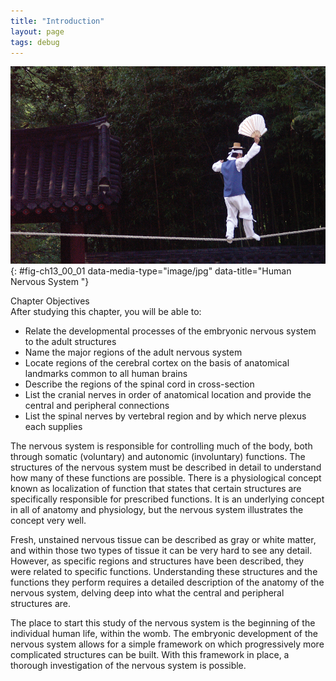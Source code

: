 ```yaml
---
title: "Introduction"
layout: page
tags: debug
---
```


<?cnx.eoc class="summary" title="Chapter Review"?>
<?cnx.eoc class="interactive-exercise" title="Interactive Link Questions"?>
<?cnx.eoc class="multiple-choice" title="Review Questions" ?>
<?cnx.eoc class="free-response" title="Critical Thinking Questions"?>
![This photograph shows a man balancing on a tightrope.](../resources/1300_Human_Nervous_System.jpg "The ability to balance like an acrobat combines functions throughout the nervous system. The central and peripheral divisions coordinate control of the body using the senses of balance, body position, and touch on the soles of the feet. (credit: Rhett Sutphin)"){: #fig-ch13_00_01 data-media-type="image/jpg" data-title="Human Nervous System "}

<div data-type="note" id="eip-897" class="chapter-objectives" markdown="1">
<div data-type="title">
Chapter Objectives
</div>
After studying this chapter, you will be able to:

* Relate the developmental processes of the embryonic nervous system to
  the adult structures
* Name the major regions of the adult nervous system
* Locate regions of the cerebral cortex on the basis of anatomical
  landmarks common to all human brains
* Describe the regions of the spinal cord in cross-section
* List the cranial nerves in order of anatomical location and provide
  the central and peripheral connections
* List the spinal nerves by vertebral region and by which nerve plexus
  each supplies

</div>
The nervous system is responsible for controlling much of the body, both
through somatic (voluntary) and autonomic (involuntary) functions. The
structures of the nervous system must be described in detail to
understand how many of these functions are possible. There is a
physiological concept known as localization of function that states that
certain structures are specifically responsible for prescribed
functions. It is an underlying concept in all of anatomy and physiology,
but the nervous system illustrates the concept very well.

Fresh, unstained nervous tissue can be described as gray or white
matter, and within those two types of tissue it can be very hard to see
any detail. However, as specific regions and structures have been
described, they were related to specific functions. Understanding these
structures and the functions they perform requires a detailed
description of the anatomy of the nervous system, delving deep into what
the central and peripheral structures are.

The place to start this study of the nervous system is the beginning of
the individual human life, within the womb. The embryonic development of
the nervous system allows for a simple framework on which progressively
more complicated structures can be built. With this framework in place,
a thorough investigation of the nervous system is possible.


